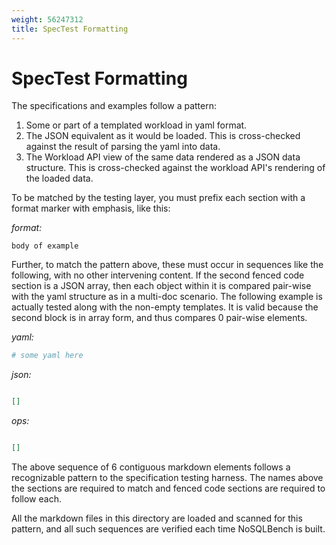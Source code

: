 ```yaml
---
weight: 56247312
title: SpecTest Formatting
---
```

# SpecTest Formatting

The specifications and examples follow a pattern:

1. Some or part of a templated workload in yaml format.
2. The JSON equivalent as it would be loaded. This is cross-checked against the result of parsing
   the yaml into data.
3. The Workload API view of the same data rendered as a JSON data structure. This is cross-checked
   against the workload API's rendering of the loaded data.

To be matched by the testing layer, you must prefix each section with a format marker with emphasis,
like this:

*format:*

```text
body of example
```

Further, to match the pattern above, these must occur in sequences like the following, with no other
intervening content. If the second fenced code section is a JSON array, then each object within
it is compared pair-wise with the yaml structure as in a multi-doc scenario. The following
example is actually tested along with the non-empty templates. It is valid because the second
block is in array form, and thus compares 0 pair-wise elements.

*yaml:*
```yaml
# some yaml here
```

*json:*
```json

[]
```

*ops:*
```json

[]
```

The above sequence of 6 contiguous markdown elements follows a recognizable pattern to the
specification testing harness. The names above the sections are required to match and fenced
code sections are required to follow each.

All the markdown files in this directory are loaded and scanned for this pattern, and all
such sequences are verified each time NoSQLBench is built.
